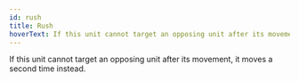 ```yaml
---
id: rush
title: Rush
hoverText: If this unit cannot target an opposing unit after its movement, it moves a second time instead.
---
```


If this unit cannot target an opposing unit after its movement, it moves a second time instead.
